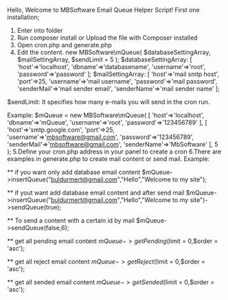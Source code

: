 Hello, Welcome to MBSoftware Email Queue Helper Script!
First one installation;
1. Enter into folder
2. Run composer install or Upload the file with Composer installed
3. Open cron.php and generate.php
4. Edit the content.
new MBSoftware\mQueue(
    $databaseSettingArray,
    $mailSettingArray,
    $sendLimit = 5
);
$databaseSettingArray:
[
    'host'=>'localhost',
    'dbname'=>'databasename',
    'username'=>'root',
    'password'=>'password'
];
$mailSettingArray:
[
    'host'=>'mail smtp host',
    'port'=>25,
    'username'=>'mail username',
    'password'=>'mail password',
    'senderMail'=>'mail sender email',
    'senderName'=>'mail sender name'
];

$sendLimit:
It specifies how many e-mails you will send in the cron run.

Example:
$mQueue  = new MBSoftware\mQueue(
    [
        'host'=>'localhost',
        'dbname'=>'mQueue',
        'username'=>'root',
        'password'=>'123456789'
    ],
    [
        'host'=>'smtp.google.com',
        'port'=>25,
        'username'=>'mbsoftware@gmail.com',
        'password'=>'123456789',
        'senderMail'=>'mbsoftware@gmail.com',
        'senderName'=>'MbSoftware'
    ],
    5
);
5.Define your cron.php address in your panel to create a cron
6.There are examples in generate.php to create mail content or send mail.
Example:

** if you want only add database email content 
$mQueue->insertQueue("buldurmert@gmail.com","Hello","Welcome to my site");

** if yout want add database email content and after send mail 
$mQueue->insertQueue("buldurmert@gmail.com","Hello","Welcome to my site")->sendQueue(true);

** To send a content with a certain id by mail 
$mQueue->sendQueue(false,6);

** get all pending email content
$mQueue->getPending($limit = 0,$order = 'asc');

** get all reject email content
$mQueue->getReject($limit = 0,$order = 'asc');

** get all sended email content
$mQueue->getSended($limit = 0,$order = 'asc');
